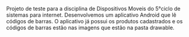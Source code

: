 Projeto de teste para a disciplina de Dispositivos Moveis do 5°ciclo de sistemas para internet. Desenvolvemos um aplicativo Android que lê códigos de barras. O aplicativo já possui os produtos cadastrados e os códigos de barras estão nas imagens que estão na pasta drawable.